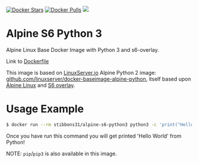 [![Docker Stars](https://img.shields.io/docker/stars/stibbons31/alpine-s6-python3.svg?style=flat-square)](https://hub.docker.com/r/stibbons31/alpine-s6-python3/)
[![Docker Pulls](https://img.shields.io/docker/pulls/stibbons31/alpine-s6-python3.svg?style=flat-square)](https://hub.docker.com/r/stibbons31/alpine-s6-python3/)
[![](https://images.microbadger.com/badges/image/stibbons31/alpine-s6-python3.svg)](http://microbadger.com/images/stibbons31/alpine-s6-python3 "Get your own image badge on microbadger.com")

# Alpine S6 Python 3

Alpine Linux Base Docker Image with Python 3 and s6-overlay.

Link to [Dockerfile](https://github.com/Stibbons/docker-alpine-s6-python3/blob/master/Dockerfile)

This image is based on [LinuxServer.io](https://www.linuxserver.io/) Alpine Python 2 image: [github.com/linuxserver/docker-baseimage-alpine-python](https://github.com/linuxserver/docker-baseimage-alpine-python), itself based upon [Alpine Linux](https://hub.docker.com/_/alpine/) and [S6 overlay](https://github.com/just-containers/s6-overlay).

# Usage Example

```bash
$ docker run --rm stibbons31/alpine-s6-python3 python3 -c 'print("Hello World")'
```

Once you have run this command you will get printed 'Hello World' from Python!

NOTE: `pip`/`pip3` is also available in this image.
